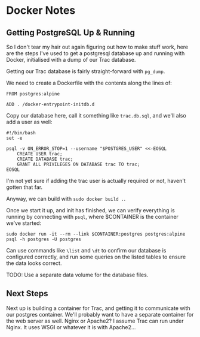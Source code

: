 Docker Notes
============

Getting PostgreSQL Up & Running
-------------------------------

So I don't tear my hair out again figuring out how to make stuff work, here are the steps
I've used to get a postgresql database up and running with Docker, initialised with a
dump of our Trac database.

Getting our Trac database is fairly straight-forward with `pg_dump`.

We need to create a Dockerfile with the contents along the lines of:

```
FROM postgres:alpine

ADD . /docker-entrypoint-initdb.d
```

Copy our database here, call it something like `trac.db.sql`, and we'll also add a user as well:

```
#!/bin/bash
set -e

psql -v ON_ERROR_STOP=1 --username "$POSTGRES_USER" <<-EOSQL
    CREATE USER trac;
    CREATE DATABASE trac;
    GRANT ALL PRIVILEGES ON DATABASE trac TO trac;
EOSQL
```

I'm not yet sure if adding the trac user is actually required or not, haven't gotten that far.

Anyway, we can build with `sudo docker build .`.

Once we start it up, and init has finished, we can verify everything is running by connecting
with `psql`, where $CONTAINER is the container we've started:

```
sudo docker run -it --rm --link $CONTAINER:postgres postgres:alpine psql -h postgres -U postgres
```

Can use commands like `\list` and `\dt` to confirm our database is configured correctly, and run
some queries on the listed tables to ensure the data looks correct.

TODO: Use a separate data volume for the database files.

Next Steps
----------

Next up is building a container for Trac, and getting it to communicate with our postgres
container. We'll probably want to have a separate container for the web server as well. Nginx
or Apache2? I assume Trac can run under Nginx. It uses WSGI or whatever it is with Apache2...

